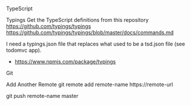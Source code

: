 
TypeScript

Typings
Get the TypeScript definitions from this repository
https://github.com/typings/typings
https://github.com/typings/typings/blob/master/docs/commands.md


I need a typings.json file that replaces what used to be a tsd.json file (see todomvc app).
* https://www.npmjs.com/package/typings


Git

Add Another Remote
git remote add remote-name https://remote-url

git push remote-name master